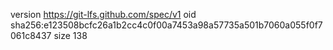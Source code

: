 version https://git-lfs.github.com/spec/v1
oid sha256:e123508bcfc26a1b2cc4c0f00a7453a98a57735a501b7060a055f0f7061c8437
size 138
